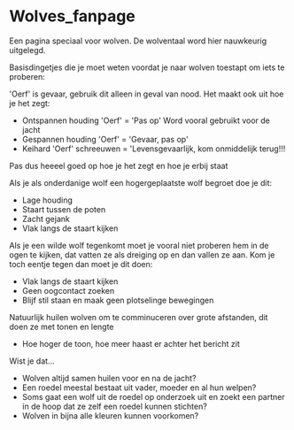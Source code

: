 
# Wolves_fanpage

Een pagina speciaal voor wolven.
De wolventaal word hier nauwkeurig uitgelegd.

Basisdingetjes die je moet weten voordat je naar wolven toestapt om iets te proberen:

'Oerf' is gevaar, gebruik dit alleen in geval van nood. Het maakt ook uit hoe je het zegt:
- Ontspannen houding 'Oerf' = 'Pas op' Word vooral gebruikt voor de jacht
- Gespannen houding 'Oerf' = 'Gevaar, pas op' 
- Keihard 'Oerf' schreeuwen = 'Levensgevaarlijk, kom onmiddelijk terug!!!

Pas dus heeeel goed op hoe je het zegt en hoe je erbij staat


Als je als onderdanige wolf een hogergeplaatste wolf begroet doe je dit:
- Lage houding
- Staart tussen de poten
- Zacht gejank
- Vlak langs de staart kijken

Als je een wilde wolf tegenkomt moet je vooral niet proberen hem in de ogen te kijken, dat vatten ze als dreiging op en dan vallen ze aan. Kom je toch eentje tegen dan moet je dit doen:
- Vlak langs de staart kijken
- Geen oogcontact zoeken
- Blijf stil staan en maak geen plotselinge bewegingen

Natuurlijk huilen wolven om te comminuceren over grote afstanden, dit doen ze met tonen en lengte
- Hoe hoger de toon, hoe meer haast er achter het bericht zit



Wist je dat...
- Wolven altijd samen huilen voor en na de jacht?
- Een roedel meestal bestaat uit vader, moeder en al hun welpen?
- Soms gaat een wolf uit de roedel op onderzoek uit en zoekt een partner in de hoop dat ze zelf een roedel kunnen stichten?
- Wolven in bijna alle kleuren kunnen voorkomen?
